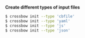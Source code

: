 **Create different types of input files**

```sh
$ crossbow init --type 'cbfile'
$ crossbow init --type 'yaml'
$ crossbow init --type 'js'
$ crossbow init --type 'json'
```